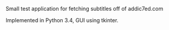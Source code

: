 Small test application for fetching subtitles off of addic7ed.com

Implemented in Python 3.4, GUI using tkinter.
